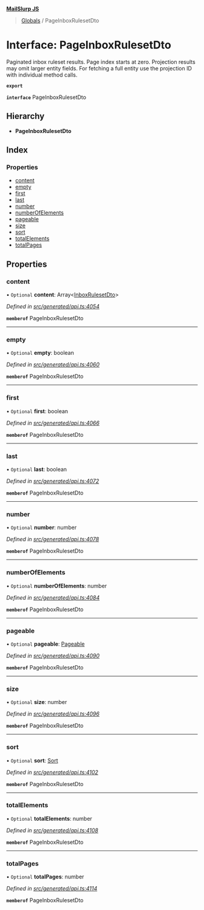 **[MailSlurp JS](../README.md)**

> [Globals](../README.md) / PageInboxRulesetDto

# Interface: PageInboxRulesetDto

Paginated inbox ruleset results. Page index starts at zero. Projection results may omit larger entity fields. For fetching a full entity use the projection ID with individual method calls.

**`export`** 

**`interface`** PageInboxRulesetDto

## Hierarchy

* **PageInboxRulesetDto**

## Index

### Properties

* [content](pageinboxrulesetdto.md#content)
* [empty](pageinboxrulesetdto.md#empty)
* [first](pageinboxrulesetdto.md#first)
* [last](pageinboxrulesetdto.md#last)
* [number](pageinboxrulesetdto.md#number)
* [numberOfElements](pageinboxrulesetdto.md#numberofelements)
* [pageable](pageinboxrulesetdto.md#pageable)
* [size](pageinboxrulesetdto.md#size)
* [sort](pageinboxrulesetdto.md#sort)
* [totalElements](pageinboxrulesetdto.md#totalelements)
* [totalPages](pageinboxrulesetdto.md#totalpages)

## Properties

### content

• `Optional` **content**: Array\<[InboxRulesetDto](../modules/inboxrulesetdto.md)>

*Defined in [src/generated/api.ts:4054](https://github.com/mailslurp/mailslurp-client/blob/2c659a7/src/generated/api.ts#L4054)*

**`memberof`** PageInboxRulesetDto

___

### empty

• `Optional` **empty**: boolean

*Defined in [src/generated/api.ts:4060](https://github.com/mailslurp/mailslurp-client/blob/2c659a7/src/generated/api.ts#L4060)*

**`memberof`** PageInboxRulesetDto

___

### first

• `Optional` **first**: boolean

*Defined in [src/generated/api.ts:4066](https://github.com/mailslurp/mailslurp-client/blob/2c659a7/src/generated/api.ts#L4066)*

**`memberof`** PageInboxRulesetDto

___

### last

• `Optional` **last**: boolean

*Defined in [src/generated/api.ts:4072](https://github.com/mailslurp/mailslurp-client/blob/2c659a7/src/generated/api.ts#L4072)*

**`memberof`** PageInboxRulesetDto

___

### number

• `Optional` **number**: number

*Defined in [src/generated/api.ts:4078](https://github.com/mailslurp/mailslurp-client/blob/2c659a7/src/generated/api.ts#L4078)*

**`memberof`** PageInboxRulesetDto

___

### numberOfElements

• `Optional` **numberOfElements**: number

*Defined in [src/generated/api.ts:4084](https://github.com/mailslurp/mailslurp-client/blob/2c659a7/src/generated/api.ts#L4084)*

**`memberof`** PageInboxRulesetDto

___

### pageable

• `Optional` **pageable**: [Pageable](pageable.md)

*Defined in [src/generated/api.ts:4090](https://github.com/mailslurp/mailslurp-client/blob/2c659a7/src/generated/api.ts#L4090)*

**`memberof`** PageInboxRulesetDto

___

### size

• `Optional` **size**: number

*Defined in [src/generated/api.ts:4096](https://github.com/mailslurp/mailslurp-client/blob/2c659a7/src/generated/api.ts#L4096)*

**`memberof`** PageInboxRulesetDto

___

### sort

• `Optional` **sort**: [Sort](sort.md)

*Defined in [src/generated/api.ts:4102](https://github.com/mailslurp/mailslurp-client/blob/2c659a7/src/generated/api.ts#L4102)*

**`memberof`** PageInboxRulesetDto

___

### totalElements

• `Optional` **totalElements**: number

*Defined in [src/generated/api.ts:4108](https://github.com/mailslurp/mailslurp-client/blob/2c659a7/src/generated/api.ts#L4108)*

**`memberof`** PageInboxRulesetDto

___

### totalPages

• `Optional` **totalPages**: number

*Defined in [src/generated/api.ts:4114](https://github.com/mailslurp/mailslurp-client/blob/2c659a7/src/generated/api.ts#L4114)*

**`memberof`** PageInboxRulesetDto
